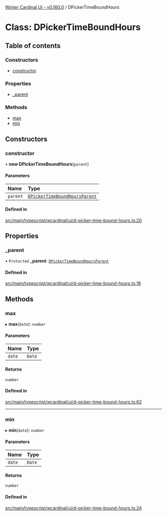 [Winter Cardinal UI - v0.160.0](../index.md) / DPickerTimeBoundHours

# Class: DPickerTimeBoundHours

## Table of contents

### Constructors

- [constructor](DPickerTimeBoundHours.md#constructor)

### Properties

- [\_parent](DPickerTimeBoundHours.md#_parent)

### Methods

- [max](DPickerTimeBoundHours.md#max)
- [min](DPickerTimeBoundHours.md#min)

## Constructors

### constructor

• **new DPickerTimeBoundHours**(`parent`)

#### Parameters

| Name | Type |
| :------ | :------ |
| `parent` | [`DPickerTimeBoundHoursParent`](../interfaces/DPickerTimeBoundHoursParent.md) |

#### Defined in

[src/main/typescript/wcardinal/ui/d-picker-time-bound-hours.ts:20](https://github.com/winter-cardinal/winter-cardinal-ui/blob/v0.160.0/src/main/typescript/wcardinal/ui/d-picker-time-bound-hours.ts#L20)

## Properties

### \_parent

• `Protected` **\_parent**: [`DPickerTimeBoundHoursParent`](../interfaces/DPickerTimeBoundHoursParent.md)

#### Defined in

[src/main/typescript/wcardinal/ui/d-picker-time-bound-hours.ts:18](https://github.com/winter-cardinal/winter-cardinal-ui/blob/v0.160.0/src/main/typescript/wcardinal/ui/d-picker-time-bound-hours.ts#L18)

## Methods

### max

▸ **max**(`date`): `number`

#### Parameters

| Name | Type |
| :------ | :------ |
| `date` | `Date` |

#### Returns

`number`

#### Defined in

[src/main/typescript/wcardinal/ui/d-picker-time-bound-hours.ts:62](https://github.com/winter-cardinal/winter-cardinal-ui/blob/v0.160.0/src/main/typescript/wcardinal/ui/d-picker-time-bound-hours.ts#L62)

___

### min

▸ **min**(`date`): `number`

#### Parameters

| Name | Type |
| :------ | :------ |
| `date` | `Date` |

#### Returns

`number`

#### Defined in

[src/main/typescript/wcardinal/ui/d-picker-time-bound-hours.ts:24](https://github.com/winter-cardinal/winter-cardinal-ui/blob/v0.160.0/src/main/typescript/wcardinal/ui/d-picker-time-bound-hours.ts#L24)
